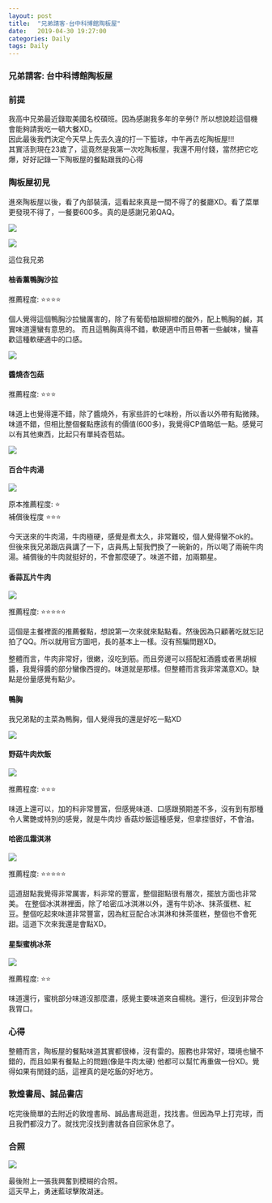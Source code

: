 ```yaml
---
layout: post
title:  "兄弟請客-台中科博館陶板屋"
date:   2019-04-30 19:27:00
categories: Daily
tags: Daily
---
```


### 兄弟請客: 台中科博館陶板屋

### 前提

我高中兄弟最近錄取美國名校碩班。因為感謝我多年的辛勞(? 所以想說趁這個機會能夠請我吃一頓大餐XD。<br />
因此最後我們決定今天早上先去久違的打一下籃球，中午再去吃陶板屋!!!<br />
其實活到現在23歲了，這竟然是我第一次吃陶板屋，我還不用付錢，當然把它吃爆，好好記錄一下陶板屋的餐點跟我的心得

### 陶板屋初見

進來陶板屋以後，看了內部裝潢，這看起來真是一間不得了的餐廳XD。看了菜單更發現不得了，一餐要600多。真的是感謝兄弟QAQ。

![](/assets/images/Daily/0430/0430-1.jpg)

![](/assets/images/Daily/0430/0430-0.jpg)

這位我兄弟

#### 柚香薰鴨胸沙拉

推薦程度: :star::star::star::star:

個人覺得這個鴨胸沙拉蠻厲害的，除了有葡萄柚跟柳橙的酸外，配上鴨胸的鹹，其實味道還蠻有意思的。
而且這鴨胸真得不錯，軟硬適中而且帶著一些鹹味，蠻喜歡這種軟硬適中的口感。

![](/assets/images/Daily/0430/0430-2.jpg)

#### 醬燒杏包菇

推薦程度: :star::star::star:

味道上也覺得還不錯，除了醬燒外，有家些許的七味粉，所以香以外帶有點微辣。
味道不錯，但相比整個餐點應該有的價值(600多)，我覺得CP值略低一點。感覺可以有其他東西，比起只有單純杏苞姑。

![](/assets/images/Daily/0430/0430-3.jpg)


#### 百合牛肉湯

![](/assets/images/Daily/0430/0430-4.jpg)

原本推薦程度: :star:<br />
補償後程度 :star::star::star:

今天送來的牛肉湯，牛肉極硬，感覺是煮太久，非常難咬，個人覺得蠻不ok的。<br />
但後來我兄弟跟店員講了一下，店員馬上幫我們換了一碗新的，所以喝了兩碗牛肉湯。補償後的牛肉就挺好的，不會那麼硬了。味道不錯，加兩顆星。

#### 香蒜瓦片牛肉

![](/assets/images/Daily/0430/0430-5.jpg)

推薦程度: :star::star::star::star::star:

這個是主餐裡面的推薦餐點，想說第一次來就來點點看。然後因為只顧著吃就忘記拍了QQ。所以就用官方圖吧，長的基本上一樣。沒有照騙問題XD。<br />

整體而言，牛肉非常好，很嫩，沒吃到筋。而且旁邊可以搭配紅酒醬或者黑胡椒醬，我覺得醬的部分蠻像西提的。味道就是那樣。但整體而言我非常滿意XD。缺點是份量感覺有點少。

#### 鴨胸

我兄弟點的主菜為鴨胸，個人覺得我的還是好吃一點XD

![](/assets/images/Daily/0430/0430-6.jpg)

#### 野菇牛肉炊飯

![](/assets/images/Daily/0430/0430-7.jpg)

推薦程度: :star::star::star:

味道上還可以，加的料非常豐富，但感覺味道、口感跟預期差不多，沒有到有那種令人驚艷或特別的感覺，就是牛肉炒
香菇炒飯這種感覺，但拿捏很好，不會油。

#### 哈密瓜霜淇淋

![](/assets/images/Daily/0430/0430-8.jpg)


推薦程度: :star::star::star::star::star:

這道甜點我覺得非常厲害，料非常的豐富，整個甜點很有層次，擺放方面也非常美。
在整個冰淇淋裡面，除了哈密瓜冰淇淋以外，還有牛奶冰、抹茶蛋糕、紅豆。整個吃起來味道非常豐富，因為紅豆配合冰淇淋和抹茶蛋糕，整個也不會死甜。這道下次來我還是會點XD。

#### 星梨蜜桃冰茶

![](/assets/images/Daily/0430/0430-9.jpg)

推薦程度: :star::star:

味道還行，蜜桃部分味道沒那麼濃，感覺主要味道來自楊桃。還行，但沒到非常合我胃口。

### 心得

整體而言，陶板屋的餐點味道其實都很棒，沒有雷的。服務也非常好，環境也蠻不錯的，而且如果有餐點上的問題(像是牛肉太硬) 他都可以幫忙再重做一份XD。覺得如果有閒錢的話，這裡真的是吃飯的好地方。

### 敦煌書局、誠品書店

吃完後簡單的去附近的敦煌書局、誠品書局逛逛，找找書。但因為早上打完球，而且我們都沒力了。就找完沒找到書就各自回家休息了。

### 合照

![](/assets/images/Daily/0430/0430-10.jpg)

最後附上一張我興奮到模糊的合照。<br />
這天早上，勇迷藍球擊敗湖迷。